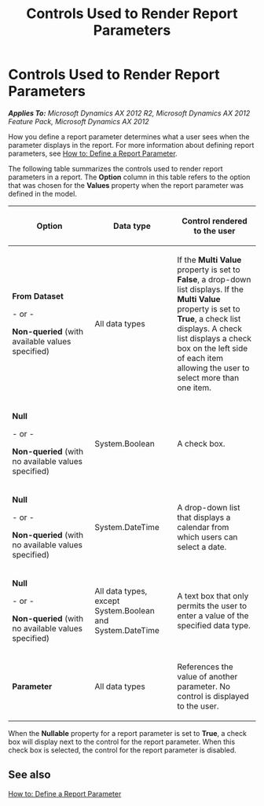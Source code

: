 ﻿---
title: Controls Used to Render Report Parameters
TOCTitle: Controls Used to Render Report Parameters
ms:assetid: 6165449b-a0b6-42f0-aa16-55c33b12a002
ms:mtpsurl: https://technet.microsoft.com/en-us/library/Cc591432(v=AX.60)
ms:contentKeyID: 28119365
ms.date: 11/07/2012
mtps_version: v=AX.60
---

# Controls Used to Render Report Parameters 


_**Applies To:** Microsoft Dynamics AX 2012 R2, Microsoft Dynamics AX 2012 Feature Pack, Microsoft Dynamics AX 2012_

How you define a report parameter determines what a user sees when the parameter displays in the report. For more information about defining report parameters, see [How to: Define a Report Parameter](how-to-define-a-report-parameter.md).

The following table summarizes the controls used to render report parameters in a report. The **Option** column in this table refers to the option that was chosen for the **Values** property when the report parameter was defined in the model.

<table>
<colgroup>
<col style="width: 33%" />
<col style="width: 33%" />
<col style="width: 33%" />
</colgroup>
<thead>
<tr class="header">
<th><p>Option</p></th>
<th><p>Data type</p></th>
<th><p>Control rendered to the user</p></th>
</tr>
</thead>
<tbody>
<tr class="odd">
<td><p><strong>From Dataset</strong></p>
<p>- or -</p>
<p><strong>Non-queried</strong> (with available values specified)</p></td>
<td><p>All data types</p></td>
<td><p>If the <strong>Multi Value</strong> property is set to <strong>False</strong>, a drop-down list displays. If the <strong>Multi Value</strong> property is set to <strong>True</strong>, a check list displays. A check list displays a check box on the left side of each item allowing the user to select more than one item.</p></td>
</tr>
<tr class="even">
<td><p><strong>Null</strong></p>
<p>- or -</p>
<p><strong>Non-queried</strong> (with no available values specified)</p></td>
<td><p>System.Boolean</p></td>
<td><p>A check box.</p></td>
</tr>
<tr class="odd">
<td><p><strong>Null</strong></p>
<p>- or -</p>
<p><strong>Non-queried</strong> (with no available values specified)</p></td>
<td><p>System.DateTime</p></td>
<td><p>A drop-down list that displays a calendar from which users can select a date.</p></td>
</tr>
<tr class="even">
<td><p><strong>Null</strong></p>
<p>- or -</p>
<p><strong>Non-queried</strong> (with no available values specified)</p></td>
<td><p>All data types, except System.Boolean and System.DateTime</p></td>
<td><p>A text box that only permits the user to enter a value of the specified data type.</p></td>
</tr>
<tr class="odd">
<td><p><strong>Parameter</strong></p>
<p></p></td>
<td><p>All data types</p></td>
<td><p>References the value of another parameter. No control is displayed to the user.</p></td>
</tr>
</tbody>
</table>


When the **Nullable** property for a report parameter is set to **True**, a check box will display next to the control for the report parameter. When this check box is selected, the control for the report parameter is disabled.

## See also

[How to: Define a Report Parameter](how-to-define-a-report-parameter.md)

